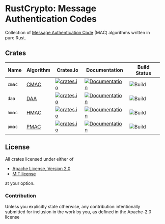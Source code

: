 # RustCrypto: Message Authentication Codes

Collection of [Message Authentication Code][1] (MAC) algorithms written in pure Rust.

## Crates

| Name   | Algorithm | Crates.io     | Documentation | Build Status |
|--------|-----------|---------------|---------------|--------------|
| `cmac` | [CMAC]    | [![crates.io](https://img.shields.io/crates/v/cmac.svg)](https://crates.io/crates/cmac) | [![Documentation](https://docs.rs/cmac/badge.svg)](https://docs.rs/cmac) | ![Build](https://github.com/RustCrypto/MACs/workflows/cmac/badge.svg?branch=master&event=push)
| `daa`  | [DAA]     | [![crates.io](https://img.shields.io/crates/v/daa.svg)](https://crates.io/crates/daa) | [![Documentation](https://docs.rs/daa/badge.svg)](https://docs.rs/daa) | ![Build](https://github.com/RustCrypto/MACs/workflows/daa/badge.svg?branch=master&event=push)
| `hmac` | [HMAC]    | [![crates.io](https://img.shields.io/crates/v/hmac.svg)](https://crates.io/crates/hmac) | [![Documentation](https://docs.rs/hmac/badge.svg)](https://docs.rs/hmac) | ![Build](https://github.com/RustCrypto/MACs/workflows/hmac/badge.svg?branch=master&event=push)
| `pmac` | [PMAC]    | [![crates.io](https://img.shields.io/crates/v/pmac.svg)](https://crates.io/crates/pmac) | [![Documentation](https://docs.rs/pmac/badge.svg)](https://docs.rs/pmac) | ![Build](https://github.com/RustCrypto/MACs/workflows/pmac/badge.svg?branch=master&event=push)

## License

All crates licensed under either of

 * [Apache License, Version 2.0](http://www.apache.org/licenses/LICENSE-2.0)
 * [MIT license](http://opensource.org/licenses/MIT)

at your option.

### Contribution

Unless you explicitly state otherwise, any contribution intentionally submitted
for inclusion in the work by you, as defined in the Apache-2.0 license

[//]: # (footnotes)

[1]: https://en.wikipedia.org/wiki/Message_authentication_code

[//]: # (algorithms)

[CMAC]: https://en.wikipedia.org/wiki/One-key_MAC
[DAA]: https://en.wikipedia.org/wiki/Data_Authentication_Algorithm
[HMAC]: https://en.wikipedia.org/wiki/HMAC
[PMAC]: https://en.wikipedia.org/wiki/PMAC_(cryptography)

